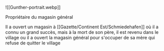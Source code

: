 
![[Gunther-portrait.webp]]

Propriétaire du magasin général

Il a ouvert un magasin à [[Gazette/Continent Est/Schmiedehafen]] où il a connu un grand succès, mais à la mort de son père, il est revenu dans le village ou il a ouvert la magasin général pour s'occuper de sa mère qui refuse de quitter le village